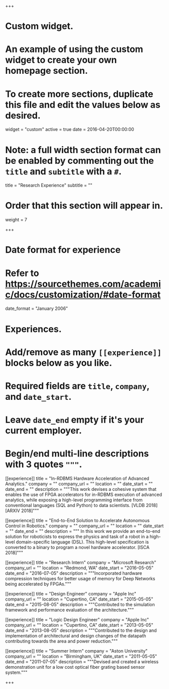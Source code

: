 +++
# Custom widget.
# An example of using the custom widget to create your own homepage section.
# To create more sections, duplicate this file and edit the values below as desired.
widget = "custom"
active = true
date = 2016-04-20T00:00:00

# Note: a full width section format can be enabled by commenting out the `title` and `subtitle` with a `#`.
title = "Research Experience"
subtitle = ""

# Order that this section will appear in.
weight = 7

+++

# Date format for experience
#   Refer to https://sourcethemes.com/academic/docs/customization/#date-format
date_format = "January 2006"

# Experiences.
#   Add/remove as many `[[experience]]` blocks below as you like.
#   Required fields are `title`, `company`, and `date_start`.
#   Leave `date_end` empty if it's your current employer.
#   Begin/end multi-line descriptions with 3 quotes `"""`.
[[experience]]
  title = "In-RDBMS Hardware Acceleration of Advanced Analytics."
  company = ""
  company_url = ""
  location = ""
  date_start = ""
  date_end = ""
  description = """This work devises a cohesive system that enables the use of FPGA accelerators for in-RDBMS execution of advanced analytics, while exposing a high-level programming interface from conventional languages (SQL and Python) to data scientists. [VLDB 2018] [ARXIV 2018]"""

[[experience]]
  title = "End-to-End Solution to Accelerate Autonomous Control in Robotics."
  company = ""
  company_url = ""
  location = ""
  date_start = ""
  date_end = ""
  description = """ In this work we provide an end-to-end solution for roboticists to express the physics and task of a robot in a high-level domain-specific language (DSL). This high-level specification is converted to a binary to program a novel hardware accelerator. [ISCA 2018]"""
  
[[experience]]
  title = "Research Intern"
  company = "Microsoft Research"
  company_url = ""
  location = "Redmond, WA"
  date_start = "2016-05-05"
  date_end = "2016-07-05"
  description = """Incorporated hardware compression techniques for better usage of memory for Deep Networks being accelerated by FPGAs."""
  
[[experience]]
  title = "Design Engineer"
  company = "Apple Inc"
  company_url = ""
  location = "Cupertino, CA"
  date_start = "2015-05-05"
  date_end = "2015-08-05"
  description = """Contributed to the simulation framework and performance evaluation of the architecture."""
  
[[experience]]
  title = "Logic Design Engineer"
  company = "Apple Inc"
  company_url = ""
  location = "Cupertino, CA"
  date_start = "2013-05-05"
  date_end = "2013-08-05"
  description = """Contributed to the design and implementation of architectural and design changes of the datapath contributing towards the area and power reduction."""
  
 [[experience]]
  title = "Summer Intern"
  company = "Aston University"
  company_url = ""
  location = "Birmingham, UK"
  date_start = "2011-05-05"
  date_end = "2011-07-05"
  description = """Devised and created a wireless demonstration unit for a low cost optical fiber grating based sensor system."""

+++
